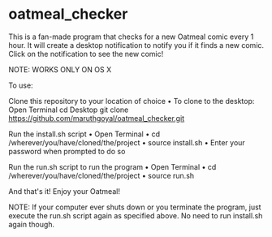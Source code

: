 # oatmeal_checker

This is a fan-made program that checks for a new Oatmeal comic every 1 hour. 
It will create a desktop notification to notify you if it finds a new comic.
Click on the notification to see the new comic!

NOTE: WORKS ONLY ON OS X

To use:

Clone this repository to your location of choice
    • To clone to the desktop:
        Open Terminal
        cd Desktop
        git clone https://github.com/maruthgoyal/oatmeal_checker.git

Run the install.sh script
    • Open Terminal
    • cd /wherever/you/have/cloned/the/project
    • source install.sh
    • Enter your password when prompted to do so

Run the run.sh script to run the program
    • Open Terminal
    • cd /wherever/you/have/cloned/the/project
    • source run.sh

And that's it! Enjoy your Oatmeal!

NOTE: If your computer ever shuts down or you terminate the program, just execute the run.sh script again as specified above.
No need to run install.sh again though.
